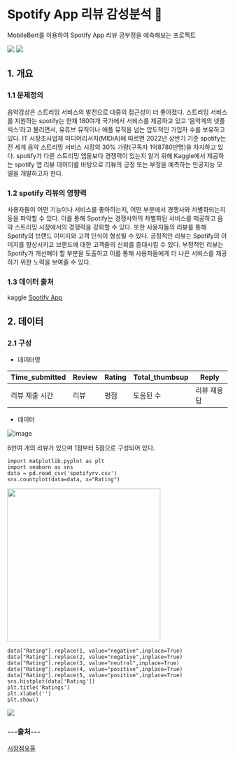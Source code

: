 # Spotify App 리뷰 감성분석 :musical_note:

<div>
MobileBert를 이용하여 Spotify App 리뷰 긍부정을 예측해보는 프로젝트
    
<img src="https://img.shields.io/badge/PyTorch-E34F26?style=flat-square&logo=PyTorch&logoColor=white"/> <img src="https://img.shields.io/badge/Python-3776AB?style=flat-square&logo=Python&logoColor=white"/>
</div>

## 1. 개요

### 1.1 문제정의
음악감상은 스트리밍 서비스의 발전으로 대중의 접근성이 더 좋아졌다. 스트리밍 서비스를 지원하는 spotify는 현재 180여개 국가에서 서비스를 제공하고 있고 ‘음악계의 넷플릭스’라고 불리면서, 유튜브 뮤직이나 애플 뮤직을 넘는 압도적인 가입자 수를 보유하고 있다. IT 시장조사업체 미디어리서치(MIDiA)에 따르면 2022년 상반기 기준 spotify는 전 세계 음악 스트리밍 서비스 시장의 30% 가량(구독자 1억8780만명)을 차지하고 있다. spotify가 다른 스트리밍 앱들보다 경쟁력이 있는지 알기 위해 Kaggle에서 제공하는 spotify 앱 리뷰 데이터를 바탕으로 리뷰의 긍정 또는 부정을 예측하는 인공지능 모델을 개발하고자 한다.

### 1.2 spotify 리뷰의 영향력
사용자들이 어떤 기능이나 서비스를 좋아하는지, 어떤 부분에서 경쟁사와 차별화되는지 등을 파악할 수 있다. 이를 통해 Spotify는 경쟁사와의 차별화된 서비스를 제공하고 음악 스트리밍 시장에서의 경쟁력을 강화할 수 있다. 또한 사용자들의 리뷰를 통해 Spotify의 브랜드 이미지와 고객 인식이 형성될 수 있다. 긍정적인 리뷰는 Spotify의 이미지를 향상시키고 브랜드에 대한 고객들의 신뢰를 증대시킬 수 있다. 부정적인 리뷰는 Spotify가 개선해야 할 부분을 도출하고 이를 통해 사용자들에게 더 나은 서비스를 제공하기 위한 노력을 보여줄 수 있다.

### 1.3 데이터 출처
kaggle [Spotify App](https://www.kaggle.com/datasets/mfaaris/spotify-app-reviews-2022 "Spotify App")

## 2. 데이터

### 2.1 구성
- 데이터명

|Time_submitted|Review|Rating|Total_thumbsup|Reply|
|---|---|---|---|---|
|리뷰 제출 시간|리뷰|평점|도움된 수|리뷰 재응답|

- 데이터

![image](https://user-images.githubusercontent.com/85285367/232947749-a0c1dce2-da8e-4a4b-a26c-2901e316eb07.png)


6만여 개의 리뷰가 있으며 1점부터 5점으로 구성되어 있다.

    import matplotlib.pyplot as plt
    import seaborn as sns
    data = pd.read_csv('spotifyrv.csv')
    sns.countplot(data=data, x="Rating")
      
<div><img src = "https://user-images.githubusercontent.com/85285367/232946755-84bc9efe-56f0-4a1a-8015-c5914f21658e.png" width="350"></div>

    data["Rating"].replace(1, value="negative",inplace=True)
    data["Rating"].replace(2, value="negative",inplace=True)
    data["Rating"].replace(3, value="neutral",inplace=True)
    data["Rating"].replace(4, value="positive",inplace=True)
    data["Rating"].replace(5, value="positive",inplace=True)
    sns.histplot(data['Rating'])
    plt.title('Ratings')
    plt.xlabel('')
    plt.show()


<div><img src ="https://user-images.githubusercontent.com/85285367/232965879-a6247b8a-6927-4006-8818-e3d222b641b9.png"></div>






### ---출처---
<a href="https://biz.chosun.com/it-science/ict/2023/03/21/P6ZEG3RF2VDU7K4R2MO3B6S5BY">시장점유율</a>
